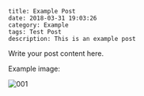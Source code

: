 ```
title: Example Post
date: 2018-03-31 19:03:26
category: Example
tags: Test Post
description: This is an example post
```

Write your post content here.

Example image:

![001](/res/media/20180331-190326-001.svg)
